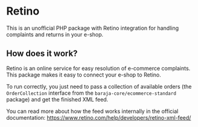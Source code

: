 Retino
======

This is an unofficial PHP package with Retino integration for handling complaints and returns in your e-shop.

How does it work?
-----------------

Retino is an online service for easy resolution of e-commerce complaints. This package makes it easy to connect your e-shop to Retino.

To run correctly, you just need to pass a collection of available orders (the `OrderCollection` interface from the `baraja-core/ecommerce-standard` package) and get the finished XML feed.

You can read more about how the feed works internally in the official documentation: https://www.retino.com/help/developers/retino-xml-feed/
